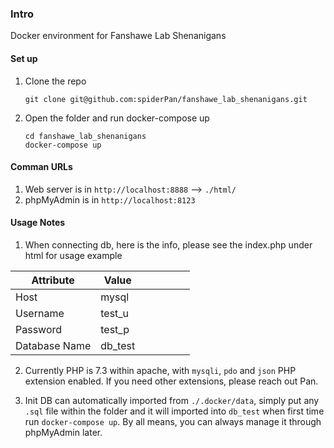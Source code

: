 ### Intro
Docker environment for Fanshawe Lab Shenanigans


#### Set up
1. Clone the repo
   ```
   git clone git@github.com:spiderPan/fanshawe_lab_shenanigans.git
   ```
2. Open the folder and run docker-compose up
   ```
   cd fanshawe_lab_shenanigans
   docker-compose up
   ```


#### Comman URLs
1. Web server is in `http://localhost:8888` --> `./html/`
2. phpMyAdmin is in `http://localhost:8123`


#### Usage Notes

1. When connecting db, here is the info, please see the index.php under html for usage example

| Attribute     | Value   |   |   |   |   |   |
|---------------|---------|---|---|---|---|---|
| Host          | mysql   |   |   |   |   |   |
| Username      | test_u  |   |   |   |   |   |
| Password      | test_p  |   |   |   |   |   |
| Database Name | db_test |   |   |   |   |   |


2. Currently PHP is 7.3 within apache, with `mysqli`, `pdo` and `json` PHP extension enabled. If you need other extensions, please reach out Pan.

3. Init DB can automatically imported from `./.docker/data`, simply put any `.sql` file within the folder and it will imported into `db_test` when first time run `docker-compose up`. By all means, you can always manage it through phpMyAdmin later.